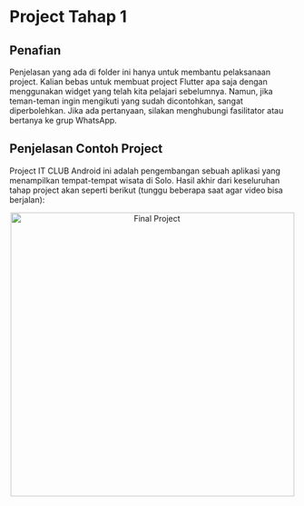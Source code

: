 # Project Tahap 1
## Penafian
Penjelasan yang ada di folder ini hanya untuk membantu pelaksanaan project. Kalian bebas untuk membuat project Flutter apa saja dengan menggunakan widget yang telah kita pelajari sebelumnya. Namun, jika teman-teman ingin mengikuti yang sudah dicontohkan, sangat diperbolehkan. Jika ada pertanyaan, silakan menghubungi fasilitator atau bertanya ke grup WhatsApp.

## Penjelasan Contoh Project
Project IT CLUB Android ini adalah pengembangan sebuah aplikasi yang menampilkan tempat-tempat wisata di Solo. Hasil akhir dari keseluruhan tahap project akan seperti berikut (tunggu beberapa saat agar video bisa berjalan):

<p align="center">
<img src="https://github.com/alfikiafan/ITCLUB-Android-Dev/blob/main/3%20-%20Project%20Tahap%201/assets/1%20-%20Final%20Project.gif" alt="Final Project" style="height: 500px;"/>  
</p>  
